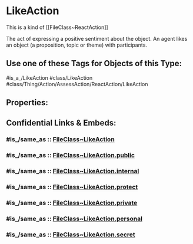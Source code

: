 ﻿---
excludes: 
extends: FileClass~Thing/FileClass~Action/FileClass~AssessAction/FileClass~ReactAction
fields: []
icon: link-2
limit: 9
mapWithTag: true
tagNames:
- class/LikeAction
- class/Thing/Action/AssessAction/ReactAction/LikeAction
- is_a_/LikeAction
- schema-org/LikeAction
tags:
- class/FileClass
- class/LikeAction
- is_a_/LikeAction
- class/Thing/Action/AssessAction/ReactAction/LikeAction
version: 2.0
---

# LikeAction
This is a kind of [[FileClass~ReactAction]]

The act of expressing a positive sentiment about the object. An agent likes an object (a proposition, topic or theme) with participants.


## Use one of these Tags for Objects of this Type:

#is_a_/LikeAction
#class/LikeAction
#class/Thing/Action/AssessAction/ReactAction/LikeAction

## Properties:


## Confidential Links & Embeds: 

### #is_/same_as :: [FileClass~LikeAction](/_Standards/fileClass/FileClass~Thing/FileClass~Action/FileClass~AssessAction/FileClass~ReactAction/FileClass~LikeAction.md) 

### #is_/same_as :: [FileClass~LikeAction.public](/_public/fileClass/FileClass~Thing/FileClass~Action/FileClass~AssessAction/FileClass~ReactAction/FileClass~LikeAction.public.md) 

### #is_/same_as :: [FileClass~LikeAction.internal](/_internal/fileClass/FileClass~Thing/FileClass~Action/FileClass~AssessAction/FileClass~ReactAction/FileClass~LikeAction.internal.md) 

### #is_/same_as :: [FileClass~LikeAction.protect](/_protect/fileClass/FileClass~Thing/FileClass~Action/FileClass~AssessAction/FileClass~ReactAction/FileClass~LikeAction.protect.md) 

### #is_/same_as :: [FileClass~LikeAction.private](/_private/fileClass/FileClass~Thing/FileClass~Action/FileClass~AssessAction/FileClass~ReactAction/FileClass~LikeAction.private.md) 

### #is_/same_as :: [FileClass~LikeAction.personal](/_personal/fileClass/FileClass~Thing/FileClass~Action/FileClass~AssessAction/FileClass~ReactAction/FileClass~LikeAction.personal.md) 

### #is_/same_as :: [FileClass~LikeAction.secret](/_secret/fileClass/FileClass~Thing/FileClass~Action/FileClass~AssessAction/FileClass~ReactAction/FileClass~LikeAction.secret.md)


